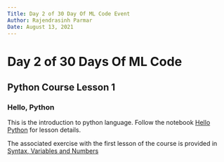 ```yaml
---
Title: Day 2 of 30 Day Of ML Code Event
Author: Rajendrasinh Parmar
Date: August 13, 2021
---
```


# Day 2 of 30 Days Of ML Code

## Python Course Lesson 1

### Hello, Python

This is the introduction to python language. Follow the notebook [Hello Python](./hello-python.ipynb) for lesson details.

The associated exercise with the first lesson of the course is provided in [Syntax, Variables and Numbers](./exercise-syntax-variables-and-numbers.ipynb)